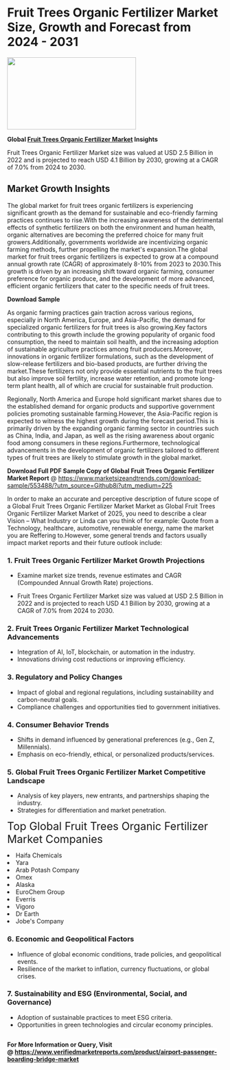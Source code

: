 <H1>Fruit Trees Organic Fertilizer Market Size, Growth and Forecast from 2024 - 2031</H1><img class="aligncenter size-medium wp-image-584254" src="https://thirdeyenews.in/wp-content/uploads/2024/09/Global-Market-Research-300x168.jpeg" alt="" width="300" height="168" /><p><strong>Global&nbsp;<a href="https://www.marketsizeandtrends.com/download-sample/553488/?utm_source=Github8j?utm_medium=225">Fruit Trees Organic Fertilizer Market</a> Insights</strong></p><p>Fruit Trees Organic Fertilizer Market size was valued at USD 2.5 Billion in 2022 and is projected to reach USD 4.1 Billion by 2030, growing at a CAGR of 7.0% from 2024 to 2030.</p><p><h2>Market Growth Insights</h2> <p>The global market for fruit trees organic fertilizers is experiencing significant growth as the demand for sustainable and eco-friendly farming practices continues to rise.With the increasing awareness of the detrimental effects of synthetic fertilizers on both the environment and human health, organic alternatives are becoming the preferred choice for many fruit growers.Additionally, governments worldwide are incentivizing organic farming methods, further propelling the market's expansion.The global market for fruit trees organic fertilizers is expected to grow at a compound annual growth rate (CAGR) of approximately 8-10% from 2023 to 2030.This growth is driven by an increasing shift toward organic farming, consumer preference for organic produce, and the development of more advanced, efficient organic fertilizers that cater to the specific needs of fruit trees.</p> <p><strong>Download Sample</strong></p> <p>As organic farming practices gain traction across various regions, especially in North America, Europe, and Asia-Pacific, the demand for specialized organic fertilizers for fruit trees is also growing.Key factors contributing to this growth include the growing popularity of organic food consumption, the need to maintain soil health, and the increasing adoption of sustainable agriculture practices among fruit producers.Moreover, innovations in organic fertilizer formulations, such as the development of slow-release fertilizers and bio-based products, are further driving the market.These fertilizers not only provide essential nutrients to the fruit trees but also improve soil fertility, increase water retention, and promote long-term plant health, all of which are crucial for sustainable fruit production.</p> <p>Regionally, North America and Europe hold significant market shares due to the established demand for organic products and supportive government policies promoting sustainable farming.However, the Asia-Pacific region is expected to witness the highest growth during the forecast period.This is primarily driven by the expanding organic farming sector in countries such as China, India, and Japan, as well as the rising awareness about organic food among consumers in these regions.Furthermore, technological advancements in the development of organic fertilizers tailored to different types of fruit trees are likely to stimulate growth in the global market.</p> <p><span class=""><strong>Download Full PDF Sample Copy of Global Fruit Trees Organic Fertilizer Market Report</strong> @ <a href="https://www.marketsizeandtrends.com/download-sample/553488/?utm_source=Github8j?utm_medium=225" target="_blank">https://www.marketsizeandtrends.com/download-sample/553488/?utm_source=Github8j?utm_medium=225</a></span></p><p>In order to make an accurate and perceptive description of future scope of a Global&nbsp;Fruit Trees Organic Fertilizer Market Market as Global&nbsp;Fruit Trees Organic Fertilizer Market Market of 2025, you need to describe a clear Vision &ndash; What Industry or Linda can you think of for example: Quote from a Technology, healthcare, automotive, renewable energy, name the market you are Reffering to.However, some general trends and factors usually impact market reports and their future outlook include:</p><h3>1.&nbsp;<strong>Fruit Trees Organic Fertilizer Market Growth Projections</strong></h3><ul><li>Examine market size trends, revenue estimates and CAGR (Compounded Annual Growth Rate) projections.</li><li><p>Fruit Trees Organic Fertilizer Market size was valued at USD 2.5 Billion in 2022 and is projected to reach USD 4.1 Billion by 2030, growing at a CAGR of 7.0% from 2024 to 2030.</p></li></ul><h3>2.&nbsp;<strong>Fruit Trees Organic Fertilizer Market Technological Advancements</strong></h3><ul><li>Integration of AI, IoT, blockchain, or automation in the industry.</li><li>Innovations driving cost reductions or improving efficiency.</li></ul><h3>3.&nbsp;<strong>Regulatory and Policy Changes</strong></h3><ul><li>Impact of global and regional regulations, including sustainability and carbon-neutral goals.</li><li>Compliance challenges and opportunities tied to government initiatives.</li></ul><h3>4.&nbsp;<strong>Consumer Behavior Trends</strong></h3><ul><li>Shifts in demand influenced by generational preferences (e.g., Gen Z, Millennials).</li><li>Emphasis on eco-friendly, ethical, or personalized products/services.</li></ul><h3>5.&nbsp;<strong>Global Fruit Trees Organic Fertilizer Market Competitive Landscape</strong></h3><ul><li>Analysis of key players, new entrants, and partnerships shaping the industry.</li><li>Strategies for differentiation and market penetration.</li></ul><p data-pm-slice="1 1 []"><span style="color: inherit; font-family: inherit; font-size: 25px;">Top Global Fruit Trees Organic Fertilizer Market Companies</span></p><div class="" data-test-id=""><p><li>Haifa Chemicals</li><li> Yara</li><li> Arab Potash Company</li><li> Omex</li><li> Alaska</li><li> EuroChem Group</li><li> Everris</li><li> Vigoro</li><li> Dr Earth</li><li> Jobe's Company</li></p></div><h3>6.&nbsp;<strong>Economic and Geopolitical Factors</strong></h3><ul><li>Influence of global economic conditions, trade policies, and geopolitical events.</li><li>Resilience of the market to inflation, currency fluctuations, or global crises.</li></ul><h3>7.&nbsp;<strong>Sustainability and ESG (Environmental, Social, and Governance)</strong></h3><ul><li>Adoption of sustainable practices to meet ESG criteria.</li><li>Opportunities in green technologies and circular economy principles.</li></ul><h2><strong style="font-size: 14px;">For More Information or Query, Visit @&nbsp;</strong><a style="background-color: #ffffff; font-size: 14px;" href="https://www.marketsizeandtrends.com/report/fruit-trees-organic-fertilizer-market/" target="_blank">https://www.verifiedmarketreports.com/product/airport-passenger-boarding-bridge-market</a></h2>